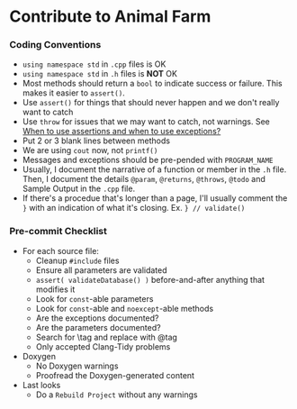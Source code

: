 Contribute to Animal Farm
=========================

### Coding Conventions
- `using namespace std` in `.cpp` files is OK
- `using namespace std` in `.h` files is **NOT** OK
- Most methods should return a `bool` to indicate success or failure.  This makes it easier to `assert()`.
- Use `assert()` for things that should never happen and we don't really want to catch
- Use `throw` for issues that we may want to catch, not warnings.  See [When to use assertions and when to use exceptions?](https://softwareengineering.stackexchange.com/questions/15515/when-to-use-assertions-and-when-to-use-exceptions)
- Put 2 or 3 blank lines between methods
- We are using `cout` now, not `printf()`
- Messages and exceptions should be pre-pended with `PROGRAM_NAME`
- Usually, I document the narrative of a function or member in the `.h` file.  Then, I document the details `@param`, `@returns`, `@throws`, `@todo` and Sample Output in the `.cpp` file.
- If there's a procedue that's longer than a page, I'll usually comment the `}` with an indication of what it's closing.  Ex. `} // validate()` 

### Pre-commit Checklist
- For each source file:
  - Cleanup `#include` files
  - Ensure all parameters are validated
  - `assert( validateDatabase() )` before-and-after anything that modifies it
  - Look for `const`-able parameters
  - Look for `const`-able and `noexcept`-able methods
  - Are the exceptions documented?
  - Are the parameters documented?
  - Search for \\tag and replace with \@tag
  - Only accepted Clang-Tidy problems
- Doxygen
  - No Doxygen warnings
  - Proofread the Doxygen-generated content
- Last looks
  - Do a `Rebuild Project` without any warnings
